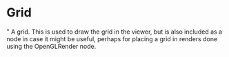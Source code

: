 # Grid

"
A grid. This is used to draw the grid in the viewer,
but is also included as a node in case it might be
useful, perhaps for placing a grid in renders done
using the OpenGLRender node.

